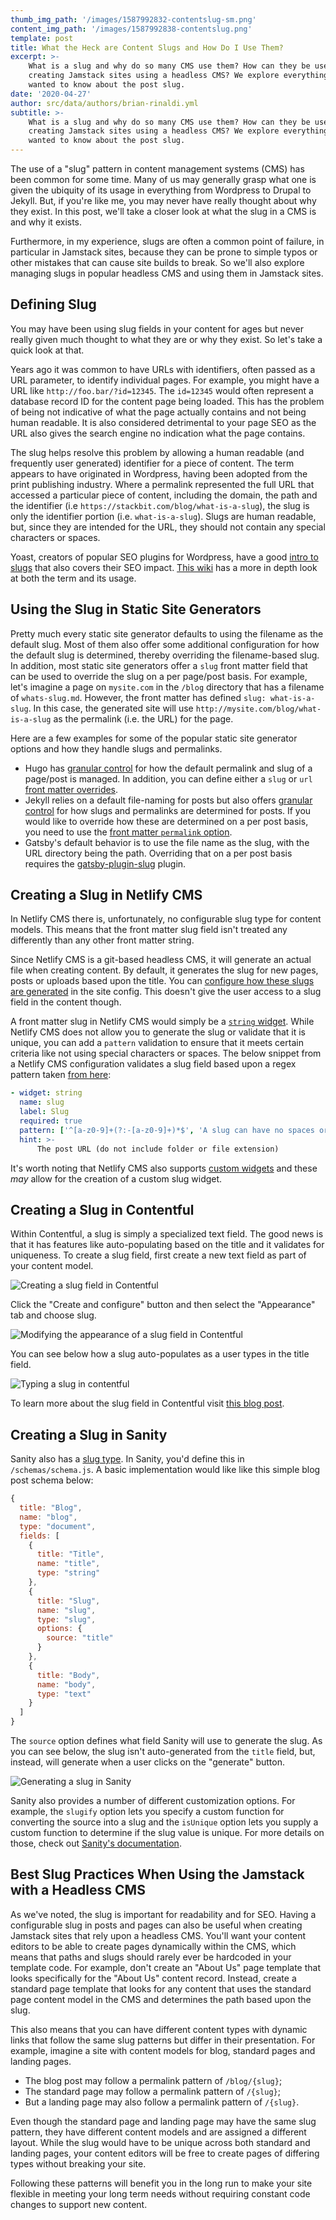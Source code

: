 ```yaml
---
thumb_img_path: '/images/1587992832-contentslug-sm.png'
content_img_path: '/images/1587992838-contentslug.png'
template: post
title: What the Heck are Content Slugs and How Do I Use Them?
excerpt: >-
    What is a slug and why do so many CMS use them? How can they be useful when
    creating Jamstack sites using a headless CMS? We explore everything you ever
    wanted to know about the post slug.
date: '2020-04-27'
author: src/data/authors/brian-rinaldi.yml
subtitle: >-
    What is a slug and why do so many CMS use them? How can they be useful when
    creating Jamstack sites using a headless CMS? We explore everything you ever
    wanted to know about the post slug.
---
```


The use of a "slug" pattern in content management systems (CMS) has been common for some time. Many of us may generally grasp what one is given the ubiquity of its usage in everything from Wordpress to Drupal to Jekyll. But, if you're like me, you may never have really thought about why they exist. In this post, we'll take a closer look at what the slug in a CMS is and why it exists.

Furthermore, in my experience, slugs are often a common point of failure, in particular in Jamstack sites, because they can be prone to simple typos or other mistakes that can cause site builds to break. So we'll also explore managing slugs in popular headless CMS and using them in Jamstack sites.

## Defining Slug

You may have been using slug fields in your content for ages but never really given much thought to what they are or why they exist. So let's take a quick look at that.

Years ago it was common to have URLs with identifiers, often passed as a URL parameter, to identify individual pages. For example, you might have a URL like `http://foo.bar/?id=12345`. The `id=12345` would often represent a database record ID for the content page being loaded. This has the problem of being not indicative of what the page actually contains and not being human readable. It is also considered detrimental to your page SEO as the URL also gives the search engine no indication what the page contains.

The slug helps resolve this problem by allowing a human readable (and frequently user generated) identifier for a piece of content. The term appears to have originated in Wordpress, having been adopted from the print publishing industry. Where a permalink represented the full URL that accessed a particular piece of content, including the domain, the path and the identifier (i.e `https://stackbit.com/blog/what-is-a-slug`), the slug is only the identifier portion (i.e. `what-is-a-slug`). Slugs are human readable, but, since they are intended for the URL, they should not contain any special characters or spaces.

Yoast, creators of popular SEO plugins for Wordpress, have a good [intro to slugs](https://yoast.com/slug/) that also covers their SEO impact. [This wiki](https://en.ryte.com/wiki/Slug) has a more in depth look at both the term and its usage.

## Using the Slug in Static Site Generators

Pretty much every static site generator defaults to using the filename as the default slug. Most of them also offer some additional configuration for how the default slug is determined, thereby overriding the filename-based slug. In addition, most static site generators offer a `slug` front matter field that can be used to override the slug on a per page/post basis. For example, let's imagine a page on `mysite.com` in the `/blog` directory that has a filename of `whats-slug.md`. However, the front matter has defined `slug: what-is-a-slug`. In this case, the generated site will use `http://mysite.com/blog/what-is-a-slug` as the permalink (i.e. the URL) for the page.

Here are a few examples for some of the popular static site generator options and how they handle slugs and permalinks.

-   Hugo has [granular control](https://gohugo.io/content-management/urls) for how the default permalink and slug of a page/post is managed. In addition, you can define either a `slug` or `url` [front matter overrides](https://gohugo.io/content-management/organization/#override-destination-paths-via-front-matter).
-   Jekyll relies on a default file-naming for posts but also offers [granular control](https://jekyllrb.com/docs/permalinks/) for how slugs and permalinks are determined for posts. If you would like to override how these are determined on a per post basis, you need to use the [front matter `permalink` option](https://jekyllrb.com/docs/front-matter/).
-   Gatsby's default behavior is to use the file name as the slug, with the URL directory being the path. Overriding that on a per post basis requires the [gatsby-plugin-slug](https://www.gatsbyjs.org/packages/gatsby-plugin-slug/) plugin.

## Creating a Slug in Netlify CMS

In Netlify CMS there is, unfortunately, no configurable slug type for content models. This means that the front matter slug field isn't treated any differently than any other front matter string.

Since Netlify CMS is a git-based headless CMS, it will generate an actual file when creating content. By default, it generates the slug for new pages, posts or uploads based upon the title. You can [configure how these slugs are generated](https://www.netlifycms.org/docs/configuration-options/#slug-type) in the site config. This doesn't give the user access to a slug field in the content though.

A front matter slug in Netlify CMS would simply be a [`string` widget](https://www.netlifycms.org/docs/widgets/#string). While Netlify CMS does not allow you to generate the slug or validate that it is unique, you can add a `pattern` validation to ensure that it meets certain criteria like not using special characters or spaces. The below snippet from a Netlify CMS configuration validates a slug field based upon a regex pattern taken [from here](https://www.regextester.com/96861):

```yaml
- widget: string
  name: slug
  label: Slug
  required: true
  pattern: ['^[a-z0-9]+(?:-[a-z0-9]+)*$', 'A slug can have no spaces or special characters']
  hint: >-
      The post URL (do not include folder or file extension)
```

It's worth noting that Netlify CMS also supports [custom widgets](https://www.netlifycms.org/docs/custom-widgets/) and these _may_ allow for the creation of a custom slug widget.

## Creating a Slug in Contentful

Within Contentful, a slug is simply a specialized text field. The good news is that it has features like auto-populating based on the title and it validates for uniqueness. To create a slug field, first create a new text field as part of your content model.

![Creating a slug field in Contentful](/images/1587993056-contentful-create-field-sm.png)

Click the "Create and configure" button and then select the "Appearance" tab and choose slug.

![Modifying the appearance of a slug field in Contentful](/images/1587993061-contentful-field-appearance-sm.png)

You can see below how a slug auto-populates as a user types in the title field.

![Typing a slug in contentful](/images/1587993065-contentful-typing.gif)

To learn more about the slug field in Contentful visit [this blog post](https://www.contentful.com/blog/2019/11/29/creating-automated-slug-with-contentful/).

## Creating a Slug in Sanity

Sanity also has a [slug type](https://www.sanity.io/docs/slug-type). In Sanity, you'd define this in `/schemas/schema.js`. A basic implementation would like like this simple blog post schema below:

```javascript
{
  title: "Blog",
  name: "blog",
  type: "document",
  fields: [
    {
      title: "Title",
      name: "title",
      type: "string"
    },
    {
      title: "Slug",
      name: "slug",
      type: "slug",
      options: {
        source: "title"
      }
    },
    {
      title: "Body",
      name: "body",
      type: "text"
    }
  ]
}
```

The `source` option defines what field Sanity will use to generate the slug. As you can see below, the slug isn't auto-generated from the `title` field, but, instead, will generate when a user clicks on the "generate" button.

![Generating a slug in Sanity](/images/1587993069-sanity-slug-sm.png)

Sanity also provides a number of different customization options. For example, the `slugify` option lets you specify a custom function for converting the source into a slug and the `isUnique` option lets you supply a custom function to determine if the slug value is unique. For more details on those, check out [Sanity's documentation](https://www.sanity.io/docs/slug-type).

## Best Slug Practices When Using the Jamstack with a Headless CMS

As we've noted, the slug is important for readability and for SEO. Having a configurable slug in posts and pages can also be useful when creating Jamstack sites that rely upon a headless CMS. You'll want your content editors to be able to create pages dynamically within the CMS, which means that paths and slugs should rarely ever be hardcoded in your template code. For example, don't create an "About Us" page template that looks specifically for the "About Us" content record. Instead, create a standard page template that looks for any content that uses the standard page content model in the CMS and determines the path based upon the slug.

This also means that you can have different content types with dynamic links that follow the same slug patterns but differ in their presentation. For example, imagine a site with content models for blog, standard pages and landing pages.

-   The blog post may follow a permalink pattern of `/blog/{slug}`;
-   The standard page may follow a permalink pattern of `/{slug}`;
-   But a landing page may also follow a permalink pattern of `/{slug}`.

Even though the standard page and landing page may have the same slug pattern, they have different content models and are assigned a different layout. While the slug would have to be unique across both standard and landing pages, your content editors will be free to create pages of differing types without breaking your site.

Following these patterns will benefit you in the long run to make your site flexible in meeting your long term needs without requiring constant code changes to support new content.
